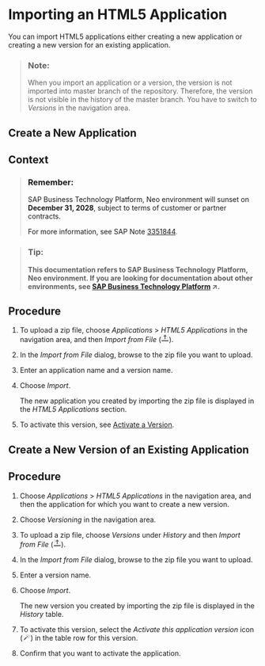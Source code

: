 <!-- loiob8d879c30b44455d906bfa4c35b8221d -->

# Importing an HTML5 Application

You can import HTML5 applications either creating a new application or creating a new version for an existing application.

> ### Note:  
> When you import an application or a version, the version is not imported into master branch of the repository. Therefore, the version is not visible in the history of the master branch. You have to switch to *Versions* in the navigation area.

<a name="loiof25baaee89af44d490e9a2adeccacdcb"/>

<!-- loiof25baaee89af44d490e9a2adeccacdcb -->

## Create a New Application



<a name="loiof25baaee89af44d490e9a2adeccacdcb__context_kxf_4xf_blb"/>

## Context

> ### Remember:  
> SAP Business Technology Platform, Neo environment will sunset on **December 31, 2028**, subject to terms of customer or partner contracts.
> 
> For more information, see SAP Note [3351844](https://me.sap.com/notes/3351844).

> ### Tip:  
> **This documentation refers to SAP Business Technology Platform, Neo environment. If you are looking for documentation about other environments, see [SAP Business Technology Platform](https://help.sap.com/viewer/65de2977205c403bbc107264b8eccf4b/Cloud/en-US/6a2c1ab5a31b4ed9a2ce17a5329e1dd8.html "SAP Business Technology Platform (SAP BTP) is an integrated offering comprised of the following technology portfolios: application development; process automation; integration; data, analytics, and enterprise planning; artificial intelligence. The platform offers users the ability to turn data into business value, compose end-to-end business processes, connect entire IT landscapes, and personalize, build and extend SAP applications. This reduces the overall total cost of ownership maintaining SAP landscapes and third-party software across end-to-end business processes.") :arrow_upper_right:.**



<a name="loiof25baaee89af44d490e9a2adeccacdcb__steps_s3c_l52_tt"/>

## Procedure

1.  To upload a zip file, choose *Applications* \> *HTML5 Applications* in the navigation area, and then *Import from File* \(![](images/HTML5_app_import_from_file_icon_c95c9a0.png)\).

2.  In the *Import from File* dialog, browse to the zip file you want to upload.

3.  Enter an application name and a version name.

4.  Choose *Import*.

    The new application you created by importing the zip file is displayed in the *HTML5 Applications* section.

5.  To activate this version, see [Activate a Version](../30-development-neo/activate-a-version-e7e3ec6.md).


<a name="loioe6fe570dd6e74785b1654809661008ad"/>

<!-- loioe6fe570dd6e74785b1654809661008ad -->

## Create a New Version of an Existing Application



<a name="loioe6fe570dd6e74785b1654809661008ad__steps_s4c_l52_tt"/>

## Procedure

1.  Choose *Applications* \> *HTML5 Applications* in the navigation area, and then the application for which you want to create a new version.

2.  Choose *Versioning* in the navigation area.

3.  To upload a zip file, choose *Versions* under *History* and then *Import from File* \(![](images/HTML5_app_import_from_file_icon_c95c9a0.png)\).

4.  In the *Import from File* dialog, browse to the zip file you want to upload.

5.  Enter a version name.

6.  Choose *Import*.

    The new version you created by importing the zip file is displayed in the *History* table.

7.  To activate this version, select the *Activate this application version* icon \(![](images/Activate_this_application_version_icon_b0ad2a6.png)\) in the table row for this version.

8.  Confirm that you want to activate the application.


